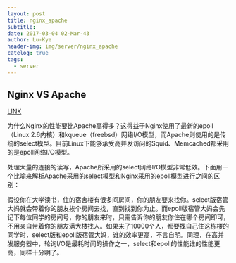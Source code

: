 ```yaml
---
layout: post
title: nginx_apache
subtitle: 
date: 2017-03-04 02-Mar-43
author: Lu-Kye
header-img: img/server/nginx_apache
catelog: true
tags: 
  - server
---
```

## Nginx VS Apache
[LINK](http://zyan.cc/nginx_php_v6/)

为什么Nginx的性能要比Apache高得多？这得益于Nginx使用了最新的epoll（Linux 2.6内核）和kqueue（freebsd）网络I/O模型，而Apache则使用的是传统的select模型。目前Linux下能够承受高并发访问的Squid、Memcached都采用的是epoll网络I/O模型。

处理大量的连接的读写，Apache所采用的select网络I/O模型非常低效。下面用一个比喻来解析Apache采用的select模型和Nginx采用的epoll模型进行之间的区别：

假设你在大学读书，住的宿舍楼有很多间房间，你的朋友要来找你。select版宿管大妈就会带着你的朋友挨个房间去找，直到找到你为止。而epoll版宿管大妈会先记下每位同学的房间号，你的朋友来时，只需告诉你的朋友你住在哪个房间即可，不用亲自带着你的朋友满大楼找人。如果来了10000个人，都要找自己住这栋楼的同学时，select版和epoll版宿管大妈，谁的效率更高，不言自明。同理，在高并发服务器中，轮询I/O是最耗时间的操作之一，select和epoll的性能谁的性能更高，同样十分明了。
